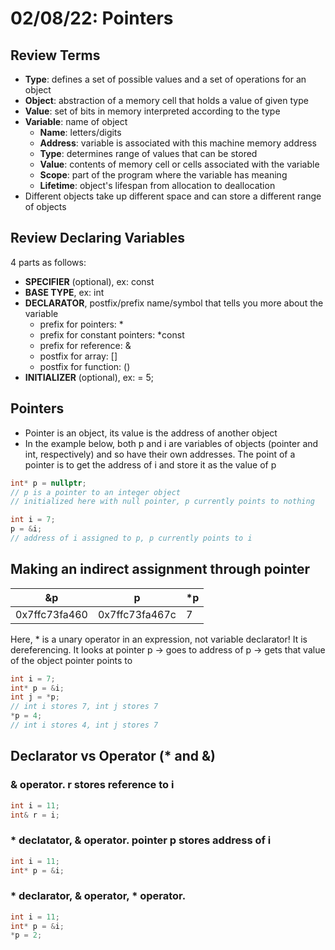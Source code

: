# 02/08/22: Pointers

## Review Terms
- **Type**: defines a set of possible values and a set of operations for an object
- **Object**: abstraction of a memory cell that holds a value of given type
- **Value**: set of bits in memory interpreted according to the type
- **Variable**: name of object
    - **Name**: letters/digits
    - **Address**: variable is associated with this machine memory address
    - **Type**: determines range of values that can be stored
    - **Value**: contents of memory cell or cells associated with the variable 
    - **Scope**: part of the program where the variable has meaning
    - **Lifetime**: object's lifespan from allocation to deallocation
- Different objects take up different space and can store a different range of objects

## Review Declaring Variables
4 parts as follows:
- **SPECIFIER** (optional), ex: const
- **BASE TYPE**, ex: int
- **DECLARATOR**, postfix/prefix name/symbol that tells you more about the variable 
    - prefix for pointers: *
    - prefix for constant pointers: *const
    - prefix for reference: &
    - postfix for array: []
    - postfix for function: ()
- **INITIALIZER** (optional), ex: = 5;

## Pointers
- Pointer is an object, its value is the address of another object
- In the example below, both p and i are variables of objects (pointer and int, respectively) and so have their own addresses. The point of a pointer is to get the address of i and store it as the value of p

``` cpp
int* p = nullptr; 
// p is a pointer to an integer object
// initialized here with null pointer, p currently points to nothing 

int i = 7;
p = &i; 
// address of i assigned to p, p currently points to i
```

## Making an indirect assignment through pointer
| **&p** | **p** | **\*p** |
| -- | - | -- |
| 0x7ffc73fa460 | 0x7ffc73fa467c | 7 |
 
Here, * is a unary operator in an expression, not variable declarator! It is dereferencing. It looks at pointer p -> goes to address of p -> gets that value of the object pointer points to

``` cpp
int i = 7;
int* p = &i;
int j = *p;
// int i stores 7, int j stores 7
*p = 4;
// int i stores 4, int j stores 7
```

## Declarator vs Operator (* and &)

### & operator. r stores reference to i
``` cpp
int i = 11;
int& r = i;
```

### * declatator, & operator. pointer p stores address of i
``` cpp
int i = 11;
int* p = &i;
```

### * declarator, & operator, * operator.
``` cpp
int i = 11;
int* p = &i;
*p = 2;
```
